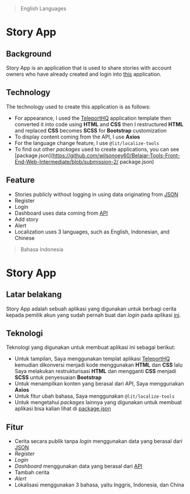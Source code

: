 > English Languages

# Story App

## Background
Story App is an application that is used to share stories with account owners who have already created and login into [this](https://storyapp-409f8.web.app/login.html) application.

## Technology
The technology used to create this application is as follows:
-   For appearance, I used the [TeleportHQ](https://teleporthq.io) application template then converted it into code using **HTML** and **CSS** then I restructured **HTML** and replaced **CSS** becomes **SCSS** for **Bootstrap** customization
-   To display content coming from the API, I use **Axios**
-   For the language change feature, I use `@lit/localize-tools`
-   To find out other *packages* used to create applications, you can see [package.json](https://github.com/wilsonoey60/Belajar-Tools-Front-End-Web-Intermediate/blob/submission-2/ package.json)

## Feature
-   Stories publicly without logging in using data originating from [JSON](https://github.com/wilsonoey60/Belajar-Tools-Front-End-Web-Intermediate/blob/submission-2/src/public/data/data.json)
-   Register
-   Login
-   Dashboard uses data coming from [API](https://story-api.dicoding.dev/v1/#/)
-   Add story
-   Alert
-   Localization uses 3 languages, such as English, Indonesian, and Chinese

> Bahasa Indonesia

# Story App

## Latar belakang
Story App adalah sebuah aplikasi yang digunakan untuk berbagi cerita kepada pemilik akun yang sudah pernah buat dan *login* pada aplikasi [ini](https://storyapp-409f8.web.app/login.html).

## Teknologi
Teknologi yang digunakan untuk membuat aplikasi ini sebagai berikut:
-   Untuk tampilan, Saya menggunakan templat aplikasi [TeleportHQ](https://teleporthq.io) kemudian dikonversi menjadi kode menggunakan **HTML** dan **CSS** lalu Saya melakukan restrukturisasi **HTML** dan mengganti **CSS** menjadi **SCSS** untuk penyesuaian **Bootstrap**
-   Untuk menampilkan konten yang berasal dari API, Saya menggunakan **Axios**
-   Untuk fitur ubah bahasa, Saya menggunakan `@lit/localize-tools`
-   Untuk mengetahui *packages* lainnya yang digunakan untuk membuat aplikasi bisa kalian lihat di [package.json](https://github.com/wilsonoey60/Belajar-Tools-Front-End-Web-Intermediate/blob/submission-2/package.json)

## Fitur
-   Cerita secara publik tanpa *login* menggunakan data yang berasal dari [JSON](https://github.com/wilsonoey60/Belajar-Tools-Front-End-Web-Intermediate/blob/submission-2/src/public/data/data.json)
-   *Register*
-   *Login*
-   *Dashboard* menggunakan data yang berasal dari [API](https://story-api.dicoding.dev/v1/#/)
-   Tambah cerita
-   *Alert*
-   Lokalisasi menggunakan 3 bahasa, yaitu Inggris, Indonesia, dan China
